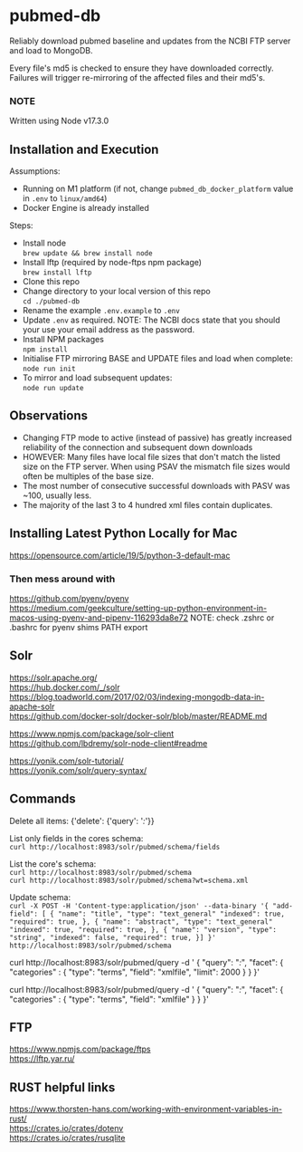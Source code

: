 # pubmed-db

Reliably download pubmed baseline and updates from the NCBI FTP server and load to MongoDB.

Every file's md5 is checked to ensure they have downloaded correctly. Failures will trigger re-mirroring of the affected files and their md5's.

### NOTE
Written using Node v17.3.0

## Installation and Execution 

Assumptions:
- Running on M1 platform (if not, change `pubmed_db_docker_platform` value in `.env` to `linux/amd64`)
- Docker Engine is already installed

Steps:
- Install node   
`brew update && brew install node`
- Install lftp (required by node-ftps npm package)   
`brew install lftp`
- Clone this repo
- Change directory to your local version of this repo   
`cd ./pubmed-db`
- Rename the example `.env.example` to `.env`
- Update `.env` as required. NOTE: The NCBI docs state that you should your use your email address as the password.
- Install NPM packages   
`npm install`
- Initialise FTP mirroring BASE and UPDATE files and load when complete:   
`node run init` 
- To mirror and load subsequent updates:   
`node run update` 

## Observations
- Changing FTP mode to active (instead of passive) has greatly increased reliability of the connection and subsequent down downloads
- HOWEVER: Many files have local file sizes that don't match the listed size on the FTP server. When using PSAV the mismatch file sizes would often be multiples of the base size.
- The most number of consecutive successful downloads with PASV was ~100, usually less.
- The majority of the last 3 to 4 hundred xml files contain duplicates.

## Installing Latest Python Locally for Mac

https://opensource.com/article/19/5/python-3-default-mac

### Then mess around with
https://github.com/pyenv/pyenv  
https://medium.com/geekculture/setting-up-python-environment-in-macos-using-pyenv-and-pipenv-116293da8e72
NOTE: check .zshrc or .bashrc for pyenv shims PATH export 

## Solr
https://solr.apache.org/   
https://hub.docker.com/_/solr   
https://blog.toadworld.com/2017/02/03/indexing-mongodb-data-in-apache-solr   
https://github.com/docker-solr/docker-solr/blob/master/README.md   

https://www.npmjs.com/package/solr-client   
https://github.com/lbdremy/solr-node-client#readme     

https://yonik.com/solr-tutorial/   
https://yonik.com/solr/query-syntax/   

## Commands
Delete all items:
{'delete': {'query': '*:*'}}

List only fields in the cores schema:   
`curl http://localhost:8983/solr/pubmed/schema/fields`

List the core's schema:   
`curl http://localhost:8983/solr/pubmed/schema`   
`curl http://localhost:8983/solr/pubmed/schema?wt=schema.xml`   

Update schema:   
`curl -X POST -H 'Content-type:application/json' --data-binary '{
  "add-field": [
  {
	"name": "title",
	"type": "text_general"
	"indexed": true,
	"required": true,
  },
  {
	"name": "abstract",
	"type": "text_general"
	"indexed": true,
	"required": true,
  },
  {
	"name": "version",
	"type": "string",
	"indexed": false,
	"required": true,
  }]
}' http://localhost:8983/solr/pubmed/schema`

curl http://localhost:8983/solr/pubmed/query -d '
{
  "query": "*:*",
  "facet": {
	"categories" : {
	  "type": "terms",
	  "field": "xmlfile",
	  "limit": 2000
	}
  }
}'


curl http://localhost:8983/solr/pubmed/query -d '
{
  "query": "*:*",
  "facet": {
	"categories" : {
	  "type": "terms",
	  "field": "xmlfile"
	}
  }
}'
## FTP
https://www.npmjs.com/package/ftps    
https://lftp.yar.ru/    

## RUST helpful links
https://www.thorsten-hans.com/working-with-environment-variables-in-rust/   
https://crates.io/crates/dotenv   
https://crates.io/crates/rusqlite   


